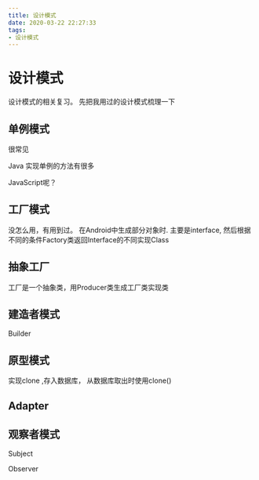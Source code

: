 ```yaml
---
title: 设计模式
date: 2020-03-22 22:27:33
tags:
- 设计模式
---
```



# 设计模式

设计模式的相关复习。 先把我用过的设计模式梳理一下

## 单例模式

很常见

Java 实现单例的方法有很多

JavaScript呢？


## 工厂模式

没怎么用，有用到过。
在Android中生成部分对象时. 主要是interface, 然后根据不同的条件Factory类返回Interface的不同实现Class



## 抽象工厂

工厂是一个抽象类，用Producer类生成工厂类实现类

## 建造者模式

Builder

## 原型模式

实现clone ,存入数据库， 从数据库取出时使用clone()

## Adapter

## 观察者模式

Subject

Observer
